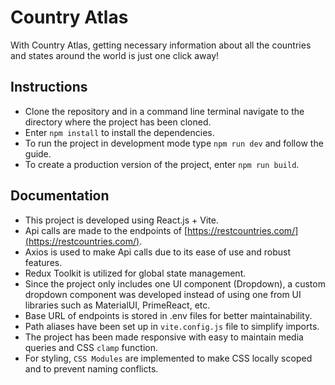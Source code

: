 # Country Atlas

With Country Atlas, getting necessary information about all the countries and states around the world is just one click away!

## **Instructions**
- Clone the repository and in a command line terminal navigate to the directory where the project has been cloned.
- Enter `npm install` to install the dependencies.
- To run the project in development mode type `npm run dev` and follow the guide.
- To create a production version of the project, enter `npm run build`.
  
## **Documentation**
- This project is developed using React.js + Vite.
- Api calls are made to the endpoints of [https://restcountries.com/](https://restcountries.com/).
- Axios is used to make Api calls due to its ease of use and robust features.
- Redux Toolkit is utilized for global state management.
- Since the project only includes one UI component (Dropdown), a custom dropdown component was developed instead of using one from UI libraries such as MaterialUI, PrimeReact, etc.
- Base URL of endpoints is stored in .env files for better maintainability.
- Path aliases have been set up in `vite.config.js` file to simplify imports.
- The project has been made responsive with easy to maintain media queries and CSS `clamp` function.
- For styling, `CSS Modules` are implemented to make CSS locally scoped and to prevent naming conflicts.